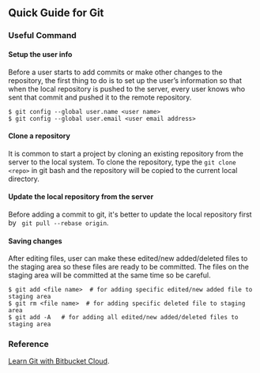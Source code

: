 ## Quick Guide for Git

### Useful Command

#### Setup the user info
Before a user starts to add commits or make other changes to the repository, the first thing to do is to set up the user’s information so that when the local repository is pushed to the server, every user knows who sent that commit and pushed it to the remote repository.

```console
$ git config --global user.name <user name>
$ git config --global user.email <user email address>
```

#### Clone a repository
It is common to start a project by cloning an existing repository from the server to the local system. To clone the repository, type the `git clone <repo>` in git bash and the repository will be copied to the current local directory.


#### Update the local repository from the server
Before adding a commit to git, it's better to update the local repository first by ` git pull --rebase origin`.


#### Saving changes
After editing files, user can make these edited/new added/deleted files to the staging area so these files are ready to be committed. The files on the staging area will be committed at the same time so be careful.

```console
$ git add <file name>  # for adding specific edited/new added file to staging area
$ git rm <file name>  # for adding specific deleted file to staging area
$ git add -A   # for adding all edited/new added/deleted files to staging area
```


### Reference


[Learn Git with Bitbucket Cloud](https://www.atlassian.com/git/tutorials/learn-git-with-bitbucket-cloud).
